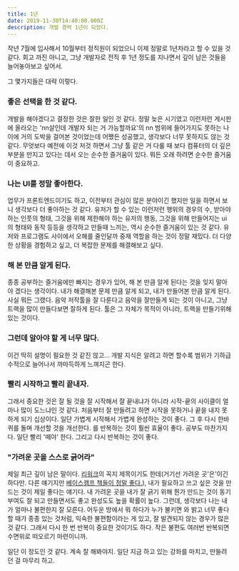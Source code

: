 ```yaml
---
title: 1년
date: 2019-11-30T14:40:00.000Z
description: 개발 경력 1년이 되었다.
---
```

작년 7월에 입사해서 10월부터 정직원이 되었으니 이제 정말로 1년차라고 할 수 있을 것 같다. 회고 까진 아니고, 그냥 개발자로 전직 후 1년 정도를 지나면서 깊이 남은 것들을 늘어놓아보고 싶어서.

그 몇가지들은 대략 이렇다.

### 좋은 선택을 한 것 같다.
개발을 해야겠다고 결정한 것은 잘한 일인 것 같다. 정말 늦은 시기였고 이런저런 게시판에 올라오는 'nn살인데 개발자 되는 거 가능할까요'의 nn 범위에 들어가지도 못하는 나이에 거의 도박을 걸어본 것이었는데 어쨌든 성공했고, 생각보다 너무 못하지도 않는 것 같다. 무엇보다 예전에 이것 저것 하면서 그냥 툴 같은 거 다룰 때 보다 컴퓨터의 더 깊은 부분을 만지고 있다는 데서 오는 순수한 즐거움이 있다. 뭐든 오래 하려면 순수한 즐거움이 중요하고.

### 나는 UI를 정말 좋아한다.
업무가 프론트엔드이기도 하고, 이전부터 관심이 많은 분야이긴 했지만 일을 하면서 보니 생각보다 더 좋아하는 것 같다. 유저가 할 수 있는 이런저런 행위의 경우의 수, 받아야 하는 인풋의 형태, 그것을 위해 제한해야 하는 유저의 행동, 그것을 위해 만들어지는 ui의 형태와 동작 등등을 생각하고 만들때 느끼는, 역시 순수한 즐거움이 있는 것 같다. 유저와 프로그램도 사이에서 오해를 줄인달까 중재 역할을 하는 것이 정말 재밌다. 더 다양한 상황을 경험하고 싶고, 더 복잡한 문제를 해결해보고 싶다.

### 해 본 만큼 알게 된다.  
종종 공부하는 즐거움에만 빠지는 경우가 있어, 해 본 만큼 알게 된다는 것을 잊지 말아야 겠다는 생각이다. 내가 해결해본 문제 만큼 알게 되고, 내가 만들어본 만큼 알게 된다. 사실 뭐든 그랬다. 음악 저작툴을 잘 다룬다고 음악을 잘만들게 되는 것이 아니고, 그냥 트랙을 많이 만들다보면 잘하게 된다. 툴은 그 자체가 목적이 아니라, 트랙을 만들기위해 있는 것이다.

### 그런데 알아야 할 게 너무 많다.
이건 딱히 설명이 필요한 것 같진 않고... 개발 지식은 알려고 하면 할수록 범위가 기하급수적으로 늘어나서 까마득하게 느껴지곤 한다.

### 빨리 시작하고 빨리 끝내자. 
그래서 중요한 것은 잘 될 것을 잘 시작해서 잘 끝내냐가 아니라 시작-끝의 사이클이 얼마나 많이 도느냐인 것 같다. 처음부터 잘 만들려고 하면 시작을 못하거나 끝을 내지 못하게 되기 십상이다. 일단 가볍게 시작해서 가볍게 완성하는 것이 좋다. 그 후 다시 한바퀴를 돌며 개선할 것을 개선한다. 를 반복하는 것이 훨씬 효율이 좋다. 공부도 마찬가지다. 일단 빨리 '떼야' 한다. 그리고 다시 반복하는 것이 좋다.

### "가려운 곳을 스스로 긁어라"
제일 최근 깊이 남은 말이다. [리워크](https://ridibooks.com/v2/Detail?id=222001603)의 꼭지 제목이기도 한데(거기선 가려운 곳'은'이긴 하다만. 다른 얘기지만 [베이스캠프 책들이 정말 좋다.](https://basecamp.com/books)), 내가 필요하고 쓰고 싶은 것을 만드는 것이 제일 좋다는 얘기다. 내 가려운 곳을 내가 잘 긁기 위해 뭔가 만드는 것이 동기부여도 잘 되고 만들면서도 좋고 완성도도 높을 확률이 높다. 그런데, 생각보다 나는 내가 얼마나 불편한지 잘 모른다. 어두운 방에서 뭐 하다가 누가 불키면 와 밝고 너무 좋다 할 때가 종종 있는 것처럼, 익숙한 불편함이라는 게 있고, 잘 발견되지 않는 경우가 많은 것 같다. 그래서 다시 한 번 반복이 중요한 것이기도 하다. 작은 불편도 여러번 반복되면 수면위로 떠오르기 마련이니까.

일단 이 정도인 것 같다. 계속 잘 해봐야지. 일단 지금 하고 있는 강좌를 마치고, 만들려던 걸 마무리 하고.
